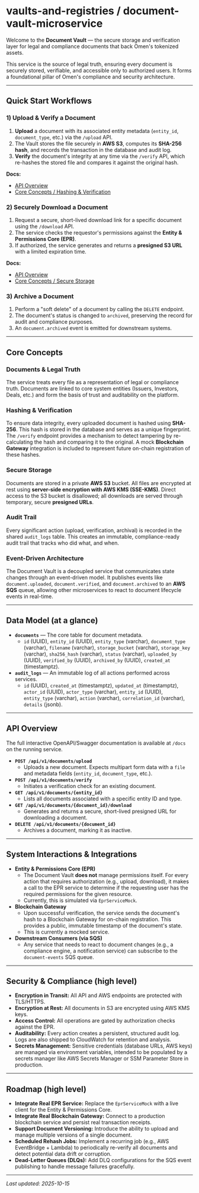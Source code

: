#  vaults-and-registries / document-vault-microservice

Welcome to the **Document Vault** — the secure storage and verification layer for legal and compliance documents that back Omen's tokenized assets.

This service is the source of legal truth, ensuring every document is securely stored, verifiable, and accessible only to authorized users. It forms a foundational pillar of Omen's compliance and security architecture.

---

## Quick Start Workflows

### 1) Upload & Verify a Document
1.  **Upload** a document with its associated entity metadata (`entity_id`, `document_type`, etc.) via the `/upload` API.
2.  The Vault stores the file securely in **AWS S3**, computes its **SHA-256 hash**, and records the transaction in the database and audit log.
3.  **Verify** the document's integrity at any time via the `/verify` API, which re-hashes the stored file and compares it against the original hash.

**Docs:**
*   [API Overview](#api-overview)
*   [Core Concepts / Hashing & Verification](#hashing--verification)

### 2) Securely Download a Document
1.  Request a secure, short-lived download link for a specific document using the `/download` API.
2.  The service checks the requestor's permissions against the **Entity & Permissions Core (EPR)**.
3.  If authorized, the service generates and returns a **presigned S3 URL** with a limited expiration time.

**Docs:**
*   [API Overview](#api-overview)
*   [Core Concepts / Secure Storage](#secure-storage)

### 3) Archive a Document
1.  Perform a "soft delete" of a document by calling the `DELETE` endpoint.
2.  The document's status is changed to `archived`, preserving the record for audit and compliance purposes.
3.  An `document.archived` event is emitted for downstream systems.

---

## Core Concepts

### Documents & Legal Truth
The service treats every file as a representation of legal or compliance truth. Documents are linked to core system entities (Issuers, Investors, Deals, etc.) and form the basis of trust and auditability on the platform.

### Hashing & Verification
To ensure data integrity, every uploaded document is hashed using **SHA-256**. This hash is stored in the database and serves as a unique fingerprint. The `/verify` endpoint provides a mechanism to detect tampering by re-calculating the hash and comparing it to the original. A mock **Blockchain Gateway** integration is included to represent future on-chain registration of these hashes.

### Secure Storage
Documents are stored in a private **AWS S3** bucket. All files are encrypted at rest using **server-side encryption with AWS KMS (SSE-KMS)**. Direct access to the S3 bucket is disallowed; all downloads are served through temporary, secure **presigned URLs**.

### Audit Trail
Every significant action (upload, verification, archival) is recorded in the shared `audit_logs` table. This creates an immutable, compliance-ready audit trail that tracks who did what, and when.

### Event-Driven Architecture
The Document Vault is a decoupled service that communicates state changes through an event-driven model. It publishes events like `document.uploaded`, `document.verified`, and `document.archived` to an **AWS SQS** queue, allowing other microservices to react to document lifecycle events in real-time.

---

## Data Model (at a glance)

-   **`documents`** — The core table for document metadata.
    -   `id` (UUID), `entity_id` (UUID), `entity_type` (varchar), `document_type` (varchar), `filename` (varchar), `storage_bucket` (varchar), `storage_key` (varchar), `sha256_hash` (varchar), `status` (varchar), `uploaded_by` (UUID), `verified_by` (UUID), `archived_by` (UUID), `created_at` (timestamptz).
-   **`audit_logs`** — An immutable log of all actions performed across services.
    -   `id` (UUID), `created_at` (timestamptz), `updated_at` (timestamptz), `actor_id` (UUID), `actor_type` (varchar), `entity_id` (UUID), `entity_type` (varchar), `action` (varchar), `correlation_id` (varchar), `details` (jsonb).

---

## API Overview

The full interactive OpenAPI/Swagger documentation is available at `/docs` on the running service.

-   **`POST /api/v1/documents/upload`**
    -   Uploads a new document. Expects multipart form data with a `file` and metadata fields (`entity_id`, `document_type`, etc.).
-   **`POST /api/v1/documents/verify`**
    -   Initiates a verification check for an existing document.
-   **`GET /api/v1/documents/{entity_id}`**
    -   Lists all documents associated with a specific entity ID and type.
-   **`GET /api/v1/documents/{document_id}/download`**
    -   Generates and returns a secure, short-lived presigned URL for downloading a document.
-   **`DELETE /api/v1/documents/{document_id}`**
    -   Archives a document, marking it as inactive.

---

## System Interactions & Integrations

-   **Entity & Permissions Core (EPR)**
    -   The Document Vault **does not** manage permissions itself. For every action that requires authorization (e.g., upload, download), it makes a call to the EPR service to determine if the requesting user has the required permissions for the given resource.
    -   Currently, this is simulated via `EprServiceMock`.
-   **Blockchain Gateway**
    -   Upon successful verification, the service sends the document's hash to a Blockchain Gateway for on-chain registration. This provides a public, immutable timestamp of the document's state.
    -   This is currently a mocked service.
-   **Downstream Consumers (via SQS)**
    -   Any service that needs to react to document changes (e.g., a compliance engine, a notification service) can subscribe to the `document-events` SQS queue.

---

## Security & Compliance (high level)

-   **Encryption in Transit:** All API and AWS endpoints are protected with TLS/HTTPS.
-   **Encryption at Rest:** All documents in S3 are encrypted using AWS KMS keys.
-   **Access Control:** All operations are gated by authorization checks against the EPR.
-   **Auditability:** Every action creates a persistent, structured audit log. Logs are also shipped to CloudWatch for retention and analysis.
-   **Secrets Management:** Sensitive credentials (database URLs, AWS keys) are managed via environment variables, intended to be populated by a secrets manager like AWS Secrets Manager or SSM Parameter Store in production.

---

## Roadmap (high level)

-   **Integrate Real EPR Service:** Replace the `EprServiceMock` with a live client for the Entity & Permissions Core.
-   **Integrate Real Blockchain Gateway:** Connect to a production blockchain service and persist real transaction receipts.
-   **Support Document Versioning:** Introduce the ability to upload and manage multiple versions of a single document.
-   **Scheduled Rehash Jobs:** Implement a recurring job (e.g., AWS EventBridge + Lambda) to periodically re-verify all documents and detect potential data drift or corruption.
-   **Dead-Letter Queues (DLQs):** Add DLQ configurations for the SQS event publishing to handle message failures gracefully.

---

*Last updated: 2025-10-15*
